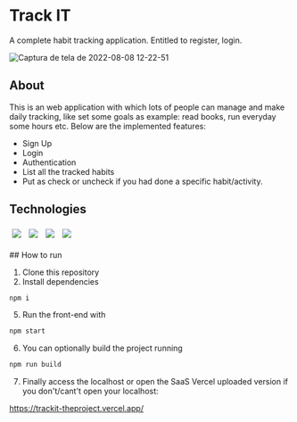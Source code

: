 # Track IT

A complete habit tracking application. Entitled to register, login.

![Captura de tela de 2022-08-08 12-22-51](https://user-images.githubusercontent.com/99501431/184571350-aee8c601-1565-4dab-8d27-a41509c131bd.png)

## About

This is an web application with which lots of people can manage and make daily tracking, like set some goals as example: read books, run everyday some hours etc. Below are the implemented features:

- Sign Up
- Login
- Authentication
- List all the tracked habits
- Put as check or uncheck if you had done a specific habit/activity.

## Technologies

<p>
  <img style='margin: 5px;' src='https://img.shields.io/badge/styled-components%20-%2320232a.svg?&style=for-the-badge&color=b8679e&logo=styled-components&logoColor=%3a3a3a'>
  <img style='margin: 5px;' src='https://img.shields.io/badge/axios%20-%2320232a.svg?&style=for-the-badge&color=informational'>
  <img style='margin: 5px;' src="https://img.shields.io/badge/react-app%20-%2320232a.svg?&style=for-the-badge&color=60ddf9&logo=react&logoColor=%2361DAFB"/>
  <img style='margin: 5px;' src="https://img.shields.io/badge/react_route%20-%2320232a.svg?&style=for-the-badge&logo=react&logoColor=%2361DAFB"/>
</p>
## How to run

1. Clone this repository
2. Install dependencies
```bash
npm i
```
5. Run the front-end with
```bash
npm start
```
6. You can optionally build the project running
```bash
npm run build
```
7. Finally access the localhost or open the SaaS Vercel uploaded version if you don't/cant't open your localhost:

  https://trackit-theproject.vercel.app/


